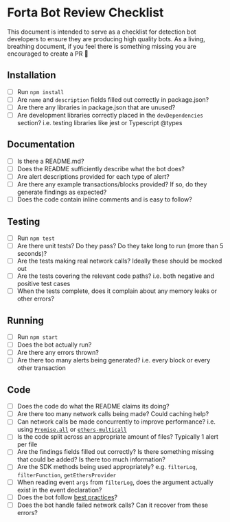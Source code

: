 # Forta Bot Review Checklist

This document is intended to serve as a checklist for detection bot developers to ensure they are producing high quality bots. As a living, breathing document, if you feel there is something missing you are encouraged to create a PR 🙂

## Installation

- [ ] Run `npm install`
- [ ] Are `name` and `description` fields filled out correctly in package.json?
- [ ] Are there any libraries in package.json that are unused?
- [ ] Are development libraries correctly placed in the `devDependencies` section? i.e. testing libraries like jest or Typescript @types

## Documentation

- [ ] Is there a README.md?
- [ ] Does the README sufficiently describe what the bot does?
- [ ] Are alert descriptions provided for each type of alert?
- [ ] Are there any example transactions/blocks provided? If so, do they generate findings as expected?
- [ ] Does the code contain inline comments and is easy to follow?

## Testing

- [ ] Run `npm test`
- [ ] Are there unit tests? Do they pass? Do they take long to run (more than 5 seconds)?
- [ ] Are the tests making real network calls? Ideally these should be mocked out
- [ ] Are the tests covering the relevant code paths? i.e. both negative and positive test cases
- [ ] When the tests complete, does it complain about any memory leaks or other errors?

## Running

- [ ] Run `npm start`
- [ ] Does the bot actually run?
- [ ] Are there any errors thrown?
- [ ] Are there too many alerts being generated? i.e. every block or every other transaction

## Code

- [ ] Does the code do what the README claims its doing?
- [ ] Are there too many network calls being made? Could caching help?
- [ ] Can network calls be made concurrently to improve performance? i.e. using [`Promise.all`](https://developer.mozilla.org/en-US/docs/Web/JavaScript/Reference/Global_Objects/Promise/all) or [`ethers-multicall`](https://www.npmjs.com/package/ethers-multicall)
- [ ] Is the code split across an appropriate amount of files? Typically 1 alert per file
- [ ] Are the findings fields filled out correctly? Is there something missing that could be added? Is there too much information?
- [ ] Are the SDK methods being used appropriately? e.g. `filterLog`, `filterFunction`, `getEthersProvider`
- [ ] When reading event `args` from `filterLog`, does the argument actually exist in the event declaration?
- [ ] Does the bot follow [best practices](https://docs.forta.network/en/latest/best-practices/)?
- [ ] Does the bot handle failed network calls? Can it recover from these errors?
